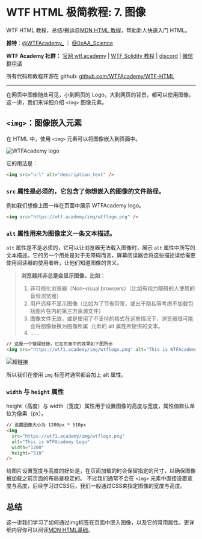 # WTF HTML 极简教程: 7. 图像

WTF HTML 教程，总结/搬运自[MDN HTML 教程](<(https://developer.mozilla.org/zh-CN/docs/Learn/HTML)>)，帮助新人快速入门 HTML。

**推特**：[@WTFAcademy_](https://twitter.com/WTFAcademy_) ｜ [@0xAA_Science](https://twitter.com/0xAA_Science)

**WTF Academy 社群：** [官网 wtf.academy](https://wtf.academy) | [WTF Solidity 教程](https://github.com/AmazingAng/WTFSolidity) | [discord](https://discord.wtf.academy) | [微信群申请](https://docs.google.com/forms/d/e/1FAIpQLSe4KGT8Sh6sJ7hedQRuIYirOoZK_85miz3dw7vA1-YjodgJ-A/viewform?usp=sf_link)

所有代码和教程开源在 github: [github.com/WTFAcademy/WTF-HTML](https://github.com/WTFAcademy/WTF-HTML)

---

在网页中图像随处可见，小到网页的 Logo，大到网页的背景，都可以使用图像。这一讲，我们来详细介绍 `<img>` 图像元素。

## `<img>`：图像嵌入元素

在 HTML 中，使用 `<img>` 元素可以将图像嵌入到页面中。

![WTFAcademy logo](./img/7-1.png)

它的用法是：

```html
<img src="url" alt="description_text" />
```

### `src` 属性是必须的，它包含了你想嵌入的图像的文件路径。

例如我们想像上图一样在页面中展示 WTFAcademy logo。

```html
<img src="https://wtf.academy/img/wtflogo.png" />
```

### `alt` 属性用来为图像定义一条文本描述。

`alt` 属性是不是必须的，它可以让浏览器无法载入图像时，展示 `alt` 属性中所写的文本描述。它的另一个用处是对于无障碍而言，屏幕阅读器会将这些描述读给需要使用阅读器的使用者听，让他们知道图像的含义。

> **浏览器并非总是会显示图像，比如：**
> 1. 非可视化浏览器（Non-visual browsers）（比如有视力障碍的人使用的音频浏览器）
> 2. 用户选择不显示图像（比如为了节省带宽，或出于隐私等考虑不加载包括图片在内的第三方资源文件）
> 3. 图像文件无效，或是使用了不支持的格式在这些情况下，浏览器很可能会将图像替换为图像所属 <img> 元素的 alt 属性所提供的文本。
> 4. ......

```html
// 这是一个错误链接，它在页面中的效果如下图所示
<img src="https://wtf1.academy/img/wtflogo.png" alt="This is WTFAcademy Logo" />
```

![超链接](./img/7-2.png)

所以我们在使用 `img` 标签时通常都会加上 alt 属性。


### `width` 与 `height` 属性

height（高度）与 width（宽度）属性用于设置图像的高度与宽度，属性值默认单位为像素（px）。

```html
// 设置图像大小为 1200px * 510px
<img
  src="https://wtf1.academy/img/wtflogo.png"
  alt="This is WTFAcademy Logo"
  width="1200"
  height="510"
/>
```

给图片设置宽度与高度的好处是，在页面加载的时会保留指定的尺寸，以确保图像被加载之前页面的布局是稳定的。
不过我们通常不会在 `<img>` 元素中直接设置宽度与高度，后续学习过CSS后，我们一般通过CSS来指定图像的宽度与高度。

## 总结
这一讲我们学习了如何通过img标签在页面中嵌入图像，以及它的常用属性。更详细内容你可以阅读[MDN HTML基础](https://developer.mozilla.org/zh-CN/docs/Learn/HTML/Multimedia_and_embedding/Images_in_HTML)。